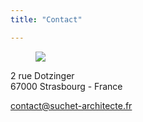 ```yaml
---
title: "Contact"

---
```



<figure class="image margin-bottom-2">
    <img src="/img/small/carte.jpg">
</figure>

<p>
2 rue Dotzinger<br />
67000 Strasbourg - France
</p>

<p>
<a href="mailto:contact@suchet-architecte.fr">contact@suchet-architecte.fr</a>
</p>